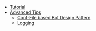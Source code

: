   * [Tutorial](OyoyoTutorial.md)
  * [Advanced Tips](OyoyoAdvanced.md)
    * [Conf-File based Bot Design Pattern](OyoyoAdvanced#Conf-File_based_Bot_Design_Pattern.md)
    * [Logging](OyoyoAdvanced#Logging.md)